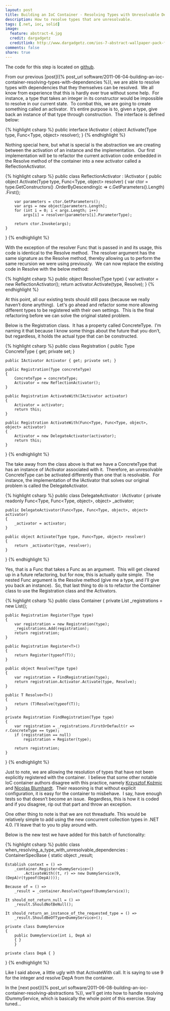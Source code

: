```yaml
---
layout: post
title: Building an IoC Container - Resolving Types with Unresolvable Dependencies
description: How to resolve types that are unresolvable.
tags: [.net, ioc, solid]
image:
  feature: abstract-4.jpg
  credit: dargadgetz
  creditlink: http://www.dargadgetz.com/ios-7-abstract-wallpaper-pack-for-iphone-5-and-ipod-touch-retina/
comments: false
share: true
---
```


The code for this step is located on [github](https://github.com/craiggwilson/presentations/tree/master/BuildYourOwnIoC/code/Stage%203%20-%20With%20Unresolvable%20Dependencies).

From our previous [post]({% post_url software/2011-06-04-building-an-ioc-container-resolving-types-with-dependencies %}), we are able to resolve types with dependencies that they themselves can be resolved.  We all know from experience that this is hardly ever true without some help.  For instance, a type that takes an integer in its constructor would be impossible to resolve in our current state.  To combat this, we are going to create something called an activator.  It’s entire purpose is to, given a type, give back an instance of that type through construction.  The interface is defined below:

{% highlight csharp %}
public interface IActivator
{
    object Activate(Type type, Func<Type, object> resolver);
}
{% endhighlight %}

Nothing special here, but what is special is the abstraction we are creating between the activation of an instance and the implementation.  Our first implementation will be to refactor the current activation code embedded in the Resolve method of the container into a new activator called a ReflectionActivator.

{% highlight csharp %}
public class ReflectionActivator : IActivator
{
    public object Activate(Type type, Func<Type, object> resolver)
    {
        var ctor = type.GetConstructors()
                       .OrderByDescending(c => c.GetParameters().Length)
                       .First();

        var parameters = ctor.GetParameters();
        var args = new object[parameters.Length];
        for (int i = 0; i < args.Length; i++)
            args[i] = resolver(parameters[i].ParameterType);

        return ctor.Invoke(args);
    }
}
{% endhighlight %}

With the exception of the resolver Func that is passed in and its usage, this code is identical to the Resolve method.  The resolver argument has the same signature as the Resolve method, thereby allowing us to perform the same recursion we were using previously.  We can now replace the existing code in Resolve with the below method:

{% highlight csharp %}
public object Resolve(Type type)
{
    var activator = new ReflectionActivator();
    return activator.Activate(type, Resolve);
}
{% endhighlight %}

At this point, all our existing tests should still pass (because we really haven’t done anything).  Let's go ahead and refactor some more allowing different types to be registered with their own settings.  This is the final refactoring before we can solve the original stated problem.

Below is the Registration class.  It has a property called ConcreteType.  I’m naming it that because I know some things about the future that you don’t, but regardless, it holds the actual type that can be constructed.

{% highlight csharp %}
public class Registration
{
    public Type ConcreteType { get; private set; }

    public IActivator Activator { get; private set; }

    public Registration(Type concreteType)
    {
        ConcreteType = concreteType;
        Activator = new ReflectionActivator();
    }

    public Registration ActivateWith(IActivator activator)
    {
        Activator = activator;
        return this;
    }

    public Registration ActivateWith(Func<Type, Func<Type, object>, object> activator)
    {
        Activator = new DelegateActivator(activator);
        return this;
    }
}
{% endhighlight %}

The take away from the class above is that we have a ConcreteType that has an instance of IActivator associated with it.  Therefore, an unresolvable ConcreteType can be activated differently than one that is resolvable.  For instance, the implementation of the IActivator that solves our original problem is called the DelegateActivator.

{% highlight csharp %}
public class DelegateActivator : IActivator
{
    private readonly Func<Type, Func<Type, object>, object> _activator;

    public DelegateActivator(Func<Type, Func<Type, object>, object> activator)
    {
        _activator = activator;
    }

    public object Activate(Type type, Func<Type, object> resolver)
    {
        return _activator(type, resolver);
    }
}
{% endhighlight %}

Yes, that is a Func that takes a Func as an argument.  This will get cleared up in a future refactoring, but for now, this is actually quite simple.  The nested Func argument is the Resolve method (give me a type, and I’ll give you back an instance).  So, that last thing to do is to refactor the Container class to use the Registration class and the Activators.

{% highlight csharp %}
public class Container
{
    private List<Registration> _registrations = new List<Registration>();

    public Registration Register(Type type)
    {
        var registration = new Registration(type);
        _registrations.Add(registration);
        return registration;
    }

    public Registration Register<T>()
    {
        return Register(typeof(T));
    }

    public object Resolve(Type type)
    {
        var registration = FindRegistration(type);
        return registration.Activator.Activate(type, Resolve);
    }

    public T Resolve<T>()
    {
        return (T)Resolve(typeof(T));
    }

    private Registration FindRegistration(Type type)
    {
        var registration = _registrations.FirstOrDefault(r => r.ConcreteType == type);
        if (registration == null)
            registration = Register(type);

        return registration;
    }
}
{% endhighlight %}

Just to note, we are allowing the resolution of types that have not been explicitly registered with the container.  I believe that some other notable IoC container authors disagree with this practice, namely [Krzysztof Koźmic](http://kozmic.pl) and [Nicolas Blumhardt](http://nblumhardt.com).  Their reasoning is that without explicit configuration, it is easy for the container to misbehave.  I say, have enough tests so that doesn’t become an issue.  Regardless, this is how it is coded and if you disagree, rip out that part and throw an exception.

One other thing to note is that we are not threadsafe. This would be relatively simple to add using the new concurrent collection types in .NET 4.0. I'll leave that to you to play around with.

Below is the new test we have added for this batch of functionality:

{% highlight csharp %}
public class when_resolving_a_type_with_unresolvable_dependencies : ContainerSpecBase
{
    static object _result;

    Establish context = () =>
        _container.Register<DummyService>()
            .ActivateWith((t, r) => new DummyService(9, (DepA)r(typeof(DepA))));

    Because of = () =>
        _result = _container.Resolve(typeof(DummyService));

    It should_not_return_null = () =>
        _result.ShouldNotBeNull();

    It should_return_an_instance_of_the_requested_type = () =>
        _result.ShouldBeOfType<DummyService>();

    private class DummyService
    {
        public DummyService(int i, DepA a)
        { }
        }

    private class DepA { }
}
{% endhighlight %}

Like I said above, a little ugly with that ActivateWith call. It is saying to use 9 for the integer and resolve DepA from the container.

In the [next post]({% post_url software/2011-06-08-building-an-ioc-container-resolving-abstractions %}), we'll get into how to handle resolving IDummyService, which is basically the whole point of this exercise. Stay tuned...